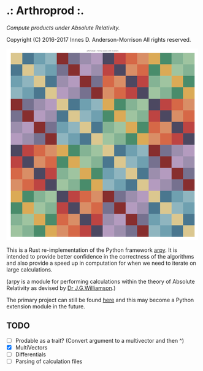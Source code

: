 .: Arthroprod :.
================
_Compute products under Absolute Relativity._

Copyright (C) 2016-2017 Innes D. Anderson-Morrison All rights reserved.

![Cayley Table for the Williamson Algebra](cayley.png)

This is a Rust re-implementation of the Python framework [arpy](https://github.com/sminez/arpy).
It is intended to provide better confidence in the correctness of the algorithms
and also provide a speed up in computation for when we need to iterate on large
calculations.

(arpy is a module for performing calculations within the theory of Absolute Relativity
as devised by [Dr J.G.Williamson](http://www.gla.ac.uk/schools/engineering/staff/johnwilliamson/).)

The primary project can still be found [here](https://github.com/sminez/arpy)
and this may become a Python extension module in the future.


TODO
----
- [ ] Prodable as a trait? (Convert argument to a multivector and then ^)
- [x] MultiVectors
- [ ] Differentials
- [ ] Parsing of calculation files
